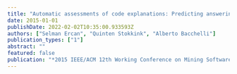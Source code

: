 ```yaml
---
title: "Automatic assessments of code explanations: Predicting answering times on stack overflow"
date: 2015-01-01
publishDate: 2022-02-02T10:35:00.933593Z
authors: ["Selman Ercan", "Quinten Stokkink", "Alberto Bacchelli"]
publication_types: ["1"]
abstract: ""
featured: false
publication: "*2015 IEEE/ACM 12th Working Conference on Mining Software Repositories*"
---
```


